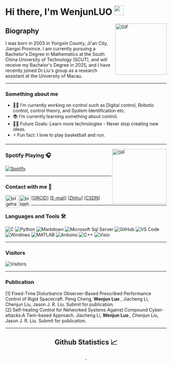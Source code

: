 # Hi there, I'm WenjunLUO  <img width="30px" src="https://media.tenor.com/images/3b388fe03da271d2674faf85eb7c3fcd/tenor.gif" />

<img align="right" alt="GIF" height="160px" src="https://media.giphy.com/media/du3J3cXyzhj75IOgvA/giphy.gif" />

## Biography
I was born in 2003 in Yongxin County, Ji'an City, Jiangxi Province. I am currently pursuing a Bachelor's Degree in Mathematics at the South China University of Technology (SCUT), and will receive my Bachelor's Degree in 2025, and I have recently joined Dr.Liu's group as a research assistant at the University of Macau.

---

### Something about me

- 👨‍💻 I’m currently working on control such as Digital control, Robotic control, control theory, and System Identification  etc.
- 📚 I’m currently learning something about control.
- 💪🏼 Future Goals: Learn more technologies - Never stop creating new ideas.
- ⚡ Fun fact: I love to play basketball and run.

---

<img align="right" alt="GIF" height="170px" src="https://media.giphy.com/media/J5B1Y8QZnzXXbLQIBu/giphy.gif" />



### Spotify Playing 🎧

[![Spotify](https://novatorem.bgstatic.vercel.app/api/spotify)](https://open.spotify.com/user/31pbsddxmvbi5m5nofgcr22ofnju)

---

<img align="right" src="http://estruyf-github.azurewebsites.net/api/VisitorHit?user=WenjunLUO-code&repo=Bgstatic&countColorcountColor&countColor=%237B1E7B" alt=""/>

### Contact with me 📝

<img align="left" alt="bilgehangecici.site" width="40px" src="https://i.pinimg.com/originals/1d/46/dd/1d46dda5b99cf1a91a1e2377fb948b36.gif" />[[ORCID](https://orcid.org/0009-0007-2738-5325)]
<img align="left" alt="bilgehangecici | LinkedIn" width="35px" src="https://i.pinimg.com/originals/de/b4/6f/deb46f02a59e3b3a2aa58fac16290d63.gif" />[[E-mail](15070693073@163.com)]
[[Zhihu](https://www.zhihu.com/people/xiao-jun-74-20)]
[[CSDN](https://blog.csdn.net/weixin_67227805?spm=1000.2115.3001.5343)]
<br />

---

### Languages and Tools 🛠

![C](http://img.shields.io/badge/-C-A8B9CC?style=flat-square&logo=c&logoColor=ffffff)
![Python](http://img.shields.io/badge/-Python-3776AB?style=flat-square&logo=python&logoColor=ffffff)
![Markdown](https://img.shields.io/badge/-Markdown-000000?style=flat-square&logo=markdown)
![Microsoft Sql Server](https://img.shields.io/badge/-Sql%20Server-CC2927?style=flat-square&logo=microsoft-sql-server&logoColor=ffffff)
![GitHub](https://img.shields.io/badge/-GitHub-181717?style=flat-square&logo=github)
![VS Code](http://img.shields.io/badge/-VS%20Code-007ACC?style=flat-square&logo=visual-studio-code&logoColor=ffffff)
![Windows](http://img.shields.io/badge/-Window-0078D6?style=flat-square&logo=windows&logoColor=ffffff)
![MATLAB](http://img.shields.io/badge/-MATLAB-3776AB?style=flat-square&logo=MATLAB&logoColor=ffffff)
![Arduino](http://img.shields.io/badge/-Arduino-3776AB?style=flat-square&logo=Arduino&logoColor=ffffff)
![C++](http://img.shields.io/badge/-C++-3776AB?style=flat-square&logo=C++&logoColor=ffffff)
![Visio](http://img.shields.io/badge/-Visio-3776AB?style=flat-square&logo=Visio&logoColor=ffffff)

---

### Visitors
![Visitors](https://api.visitorbadge.io/api/visitors?path=https%3A%2F%2Fgithub.com%2FWenjunLUO-code%2FWenjunLUO-code&countColor=%23263759)

---
### Publication
[1] Fixed-Time Disturbance Observer-Based Prescribed Performance Control of Rigid Spacecraft. Peng Cheng, <b> Wenjun Luo </b> , Jiacheng Li, Chenjun Liu, Jason J. R. Liu. Submit for publication. <br>
[2] Self-healing Control for Networked Systems Against Compound Cyber-attacks:A Twin-based Approach. Jiacheng Li, <b> Wenjun Luo </b>, Chenjun Liu, Jason J. R. Liu. Submit for publication. <br>


---


  <h2 align="center"> Github Statistics 📈 </h2>

  <div align="center"> 
     <a href="">
      <img align="center" src="https://github-readme-stats-sigma-five.vercel.app/api?username=WenjunLUO-code&show_icons=true&include_all_commits=true&count_private=true&theme=react&line_height=40&countColor=%23263759&show_icons=true&include_all_commits=true&count_private=true&theme=react&line_height=40"  alt=""/>
    </a>
    <a href="">
      <img align="center" src="https://github-readme-stats.vercel.app/api/top-langs/?username=WenjunLUO-code&theme=react&line_height=40&hide=css" alt=""/>
    </a>
</div>

<br/>


